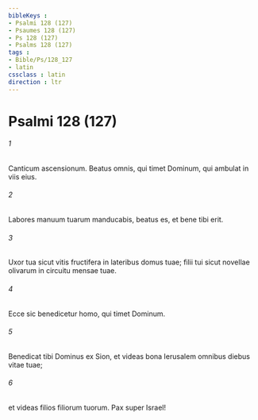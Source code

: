 ```yaml
---
bibleKeys : 
- Psalmi 128 (127)
- Psaumes 128 (127)
- Ps 128 (127)
- Psalms 128 (127)
tags : 
- Bible/Ps/128_127
- latin
cssclass : latin
direction : ltr
---
```


# Psalmi 128 (127)

###### 1
Canticum ascensionum. Beatus omnis, qui timet Dominum, qui ambulat in viis eius.
###### 2
Labores manuum tuarum manducabis, beatus es, et bene tibi erit.
###### 3
Uxor tua sicut vitis fructifera in lateribus domus tuae; filii tui sicut novellae olivarum in circuitu mensae tuae.
###### 4
Ecce sic benedicetur homo, qui timet Dominum.
###### 5
Benedicat tibi Dominus ex Sion, et videas bona Ierusalem omnibus diebus vitae tuae;
###### 6
et videas filios filiorum tuorum. Pax super Israel!
